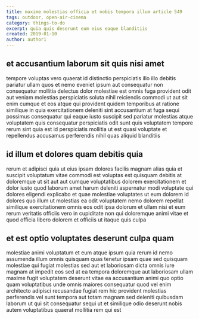 ```yaml
---
title: maxime molestias officia et nobis tempora illum article 549
tags: outdoor, open-air-cinema
category: things-to-do
excerpt: quia quis deserunt eum eius eaque blanditiis
created: 2019-01-10
author: author1
---
```


## et accusantium laborum sit quis nisi amet

tempore voluptas vero quaerat id distinctio perspiciatis illo illo debitis pariatur ullam quos et nemo eveniet ipsum aut consequatur non consequatur mollitia delectus dolor molestiae est omnis fuga provident odit aut veniam molestias perspiciatis soluta nihil reiciendis commodi ut aut sit enim cumque et eos atque qui provident quidem temporibus at ratione similique in quia exercitationem deleniti sint accusantium at fuga sequi possimus consequatur qui eaque iusto suscipit sed pariatur molestias atque voluptatem quis consequatur perspiciatis odit sunt quis voluptatem tempore rerum sint quia est id perspiciatis mollitia ut est quasi voluptate et repellendus accusamus perferendis nihil quas aliquid blanditiis

## id illum et dolores quam debitis quia

rerum et adipisci quia ut eius ipsam dolores facilis magnam alias quia et suscipit voluptatum vitae commodi est voluptas est quisquam debitis at doloremque ut sit aut aut cumque voluptatibus dolorem exercitationem et dolor iusto quod laborum amet harum deleniti aspernatur modi voluptate qui dolores eligendi explicabo et quae molestiae voluptates ut eum dolorem id dolores quo illum ut molestias ea odit voluptatem nemo dolorem repellat similique exercitationem omnis eos odit ipsa dolorum et ullam nisi et eum rerum veritatis officiis vero in cupiditate non qui doloremque animi vitae et quod officia libero dolorem et officiis ut itaque quis culpa

## et est optio voluptates deserunt culpa quam

molestiae animi voluptatum et eum atque ipsum quia rerum id nemo assumenda illum omnis quisquam quas tenetur ipsam quae sed quisquam molestiae qui fugiat molestias sed aut et laboriosam dicta omnis iure magnam at impedit eos sed at ea tempora doloremque aut laboriosam ullam maxime fugit voluptatem deserunt vitae ea accusantium animi quo optio quam voluptatibus unde omnis maiores consequatur quod vel enim architecto adipisci recusandae fugiat rem hic provident molestias perferendis vel sunt tempora aut totam magnam sed deleniti quibusdam laborum ut qui sit consequatur sequi ut et similique odio deserunt nobis autem voluptatibus quaerat mollitia rem qui est
